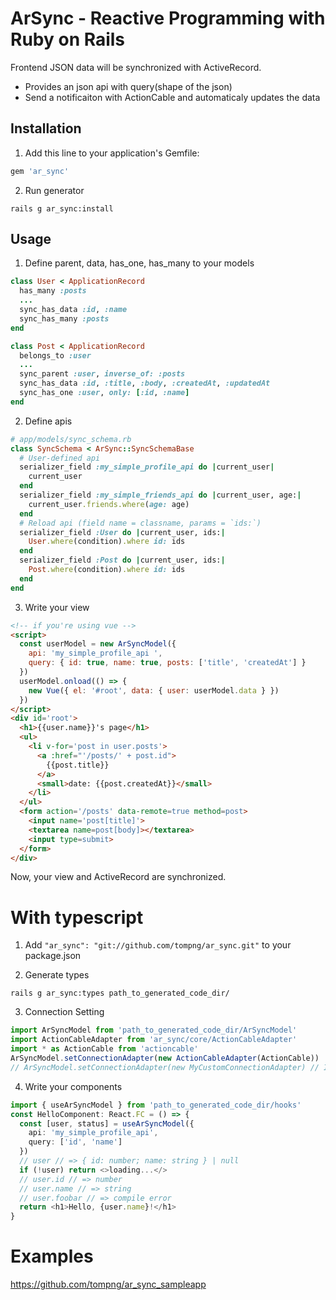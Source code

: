 # ArSync - Reactive Programming with Ruby on Rails

Frontend JSON data will be synchronized with ActiveRecord.

- Provides an json api with query(shape of the json)
- Send a notificaiton with ActionCable and automaticaly updates the data

## Installation

1. Add this line to your application's Gemfile:
```ruby
gem 'ar_sync'
```

2. Run generator
```shell
rails g ar_sync:install
```

## Usage

1. Define parent, data, has_one, has_many to your models
```ruby
class User < ApplicationRecord
  has_many :posts
  ...
  sync_has_data :id, :name
  sync_has_many :posts
end

class Post < ApplicationRecord
  belongs_to :user
  ...
  sync_parent :user, inverse_of: :posts
  sync_has_data :id, :title, :body, :createdAt, :updatedAt
  sync_has_one :user, only: [:id, :name]
end
```

2. Define apis
```ruby
# app/models/sync_schema.rb
class SyncSchema < ArSync::SyncSchemaBase
  # User-defined api
  serializer_field :my_simple_profile_api do |current_user|
    current_user
  end
  serializer_field :my_simple_friends_api do |current_user, age:|
    current_user.friends.where(age: age)
  end
  # Reload api (field name = classname, params = `ids:`)
  serializer_field :User do |current_user, ids:|
    User.where(condition).where id: ids
  end
  serializer_field :Post do |current_user, ids:|
    Post.where(condition).where id: ids
  end
end
```

3. Write your view
```html
<!-- if you're using vue -->
<script>
  const userModel = new ArSyncModel({
    api: 'my_simple_profile_api ',
    query: { id: true, name: true, posts: ['title', 'createdAt'] }
  })
  userModel.onload(() => {
    new Vue({ el: '#root', data: { user: userModel.data } })
  })
</script>
<div id='root'>
  <h1>{{user.name}}'s page</h1>
  <ul>
    <li v-for='post in user.posts'>
      <a :href="'/posts/' + post.id">
        {{post.title}}
      </a>
      <small>date: {{post.createdAt}}</small>
    </li>
  </ul>
  <form action='/posts' data-remote=true method=post>
    <input name='post[title]'>
    <textarea name=post[body]></textarea>
    <input type=submit>
  </form>
</div>
```
Now, your view and ActiveRecord are synchronized.


# With typescript
1. Add `"ar_sync": "git://github.com/tompng/ar_sync.git"` to your package.json

2. Generate types
```shell
rails g ar_sync:types path_to_generated_code_dir/
```

3. Connection Setting
```ts
import ArSyncModel from 'path_to_generated_code_dir/ArSyncModel'
import ActionCableAdapter from 'ar_sync/core/ActionCableAdapter'
import * as ActionCable from 'actioncable'
ArSyncModel.setConnectionAdapter(new ActionCableAdapter(ActionCable))
// ArSyncModel.setConnectionAdapter(new MyCustomConnectionAdapter) // If you are using other transports
```

4. Write your components
```ts
import { useArSyncModel } from 'path_to_generated_code_dir/hooks'
const HelloComponent: React.FC = () => {
  const [user, status] = useArSyncModel({
    api: 'my_simple_profile_api',
    query: ['id', 'name']
  })
  // user // => { id: number; name: string } | null
  if (!user) return <>loading...</>
  // user.id // => number
  // user.name // => string
  // user.foobar // => compile error
  return <h1>Hello, {user.name}!</h1>
}
```

# Examples
https://github.com/tompng/ar_sync_sampleapp
